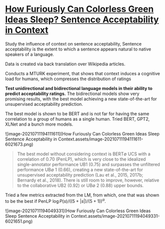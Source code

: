 # [How Furiously Can Colorless Green Ideas Sleep? Sentence Acceptability in Context](https://aclanthology.org/2020.tacl-1.20.pdf)

Study the influence of context on sentence acceptability, Sentence acceptability is the extent to which a sentence appears natural to native speakers of a language.

Data is created via back translation over Wikipedia articles.

Conducts a MTURK experiment, that shows that context induces a cognitive load for humans, which compresses the distribution of ratings

**Test unidirectional and bidirectional language models in their ability to predict acceptability ratings.** The bidirectional models show very promising results, with the best model achieving a new state-of-the-art for unsupervised acceptability prediction. 

The best model is shown to be BERT and is not far for having the same correlation to a group of humans as a single human. Tried BERT, GPT2, XLNet and a bunch more models.

![image-20210711194111611](How Furiously Can Colorless Green Ideas Sleep Sentence Acceptability in Context.assets/image-20210711194111611-6021673.png)



> The best model without considering context is BERT∅ UCS with a correlation of 0.70 (PenLP), which is very close to the idealized single-annotator performance UB1 (0.75) and surpasses the unfiltered performance UB∅ 1 (0.66), creating a new state-of-the-art for unsupervised acceptability prediction (Lau et al., 2015, 2017b; Bernardy et al., 2018). There is still room to improve, however, relative to the collaborative UB2 (0.92) or UB∅ 2 (0.88) upper bounds.

Tried a few metrics extracted from the LM, from which, one that was shown to be the best if PenLP $\log{P(s)}/((5+|s|)/(5+1))^\alpha$.

![image-20210711194049331](How Furiously Can Colorless Green Ideas Sleep Sentence Acceptability in Context.assets/image-20210711194049331-6021651.png)

